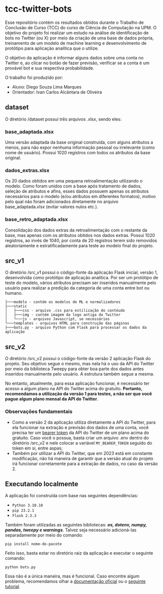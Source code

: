 # tcc-twitter-bots
Esse repositório contém os resultados obtidos durante o Trabalho de Conclusão de Curso (TCC) do curso de Ciência de Computação na UPM. O objetivo do projeto foi realizar um estudo na análise de identificação de bots no Twitter (ou X) por meio da criação de uma base de dados própria, treinamento de um modelo de machine learning e desenvolvimento de protótipo para aplicação analítica que o utilize.

O objetivo da aplicação é informar alguns dados sobre uma conta no Twitter e, ao clicar no botão de fazer previsão, verificar se a conta é um provável bot e sua respectiva probabilidade.

O trabalho foi produzido por:
- Aluno: Diego Souza Lima Marques
- Orientador: Ivan Carlos Alcântara de Oliveira

## dataset
O diretório /dataset possui três arquivos .xlsx, sendo eles:

### base_adaptada.xlsx

Uma versão adaptada da base original construída, com alguns atributos a menos, para não expor nenhuma informação pessoal ou irrelevante (como nome de usuário). Possui 1020 registros com todos os atributos da base original.

### dados_extras.xlsx

Os 20 dados obtidos em uma pequena retroalimentação utilizando o modelo. Como foram unidos com a base após tratamento de dados, seleção de atributos e afins, esses dados possuem apenas os atributos necessários para o modelo (e/ou atributos em diferentes formatos), motivo pelo qual não foram adicionados diretamente no arquivo base_adaptada.xlsx (evitar valores nulos etc.).

### base_retro_adaptada.xlsx

Consolidação dos dados extras da retroalimentação com o restante da base, mas apenas com os atributos obtidos nos dados extras. Possui 1020 registros, ao invés de 1040, por conta de 20 registros terem sido removidos aleatoriamente e estratificadamente para teste ao modelo final do projeto.

## src_v1
O diretório /src_v1 possui o código-fonte da aplicação Flask inicial, versão 1, desenvolvida como protótipo de aplicação analítica. Por ser um protótipo de teste do modelo, vários atributos precisam ser inseridos manualmente pelo usuário para realizar a predição da categoria de uma conta entre bot ou humano.

```
├───modelo - contém os modelos de ML e normalizadores
├───static
│   ├───css - arquivo .css para estilização do contéudo
│   ├───img - contém imagem da logo antiga do Twitter
│   └───js - arquivos Javascript, se necessários
└───templates - arquivos HTML para construção das páginas
├───bots.py - arquivo Python com Flask para processar os dados da aplicação
```

## src_v2
O diretório /src_v2 possui o código-fonte da versão 2 aplicação Flask do projeto. Seu objetivo segue o mesmo, mas nela há o uso da API do Twitter por meio da biblioteca Tweepy para obter boa parte dos dados antes inseridos manualmente pelo usuário. A estrutura também segue a mesma.

No entanto, atualmente, para essa aplicação funcionar, é necessário ter acesso a algum plano na API do Twitter acima do gratuito. <strong>Portanto, recomendamos a utilização da versão 1 para testes, a não ser que você pague algum plano mensal da API do Twitter</strong>.

### <strong>Observações fundamentais</strong>
* Como a versão 2 da aplicação utiliza diretamente a API do Twitter, para ela funcionar na extração e previsão dos dados de uma conta, você precisa ter um [bearer token](https://developer.twitter.com/en/docs/authentication/oauth-2-0/bearer-tokens) da API do Twitter de um plano acima do gratuito. Caso você o possua, basta criar um arquivo .env dentro do diretório /src_v2 e nele colocar a variável `MY_BEARER_TOKEN` seguido do token em si, entre aspas;
* Também por utilizar a API do Twitter, que em 2023 está em constante modificação, não há maneira de garantir que a versão atual do projeto irá funcionar corretamente para a extração de dados, no caso da versão 2.

## Executando localmente
A aplicação foi construída com base nas seguintes dependências:
* `Python 3.10.10`
* `pip 23.2.1`
* `Flask 2.3.3`

Também foram utilizadas as seguintes bibliotecas: <strong>*os, dotenv, numpy, pandas, tweepy e warnings*</strong>. Talvez seja necessário adicioná-las separadamente por meio do comando:

`pip install nome-do-pacote`

Feito isso, basta estar no diretório raiz da aplicação e executar o seguinte comando:

`python bots.py`

Essa não é a única maneira, mas é funcional. Caso encontre algum problema, recomendamos olhar a [documentação oficial](https://flask.palletsprojects.com/en/3.0.x/quickstart/) ou o [seguinte tutorial](https://www.geeksforgeeks.org/how-to-run-a-flask-application/).